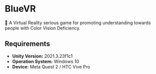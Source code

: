 # BlueVR

🙂 A Virtual Reality serious game for promoting understanding towards people with Color Vision Deficiency.



## Requirements

- **Unity Version:** 2021.3.23f1c1
- **Operation System:** Windows 10
- **Device:** Meta Quest 2 / HTC Vive Pro